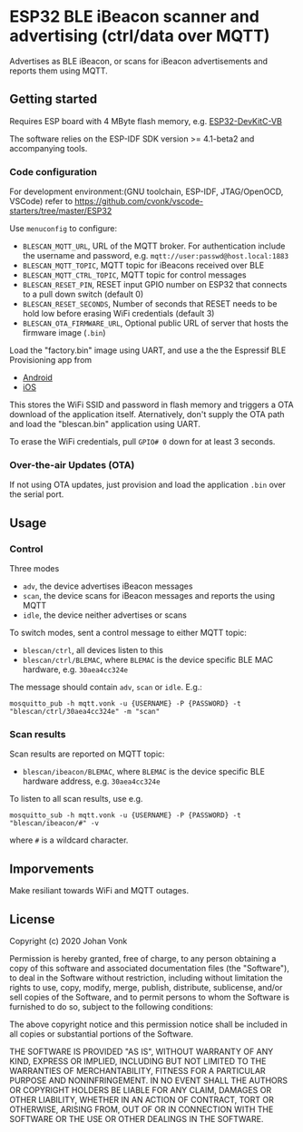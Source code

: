 # ESP32 BLE iBeacon scanner and advertising (ctrl/data over MQTT)

Advertises as BLE iBeacon, or scans for iBeacon advertisements and reports them using MQTT.

## Getting started

Requires ESP board with 4 MByte flash memory, e.g. [ESP32-DevKitC-VB](https://www.espressif.com/en/products/devkits/esp32-devkitc/overview)

The software relies on the ESP-IDF SDK version >= 4.1-beta2 and accompanying tools.

### Code configuration

For development environment:(GNU toolchain, ESP-IDF, JTAG/OpenOCD, VSCode) refer to https://github.com/cvonk/vscode-starters/tree/master/ESP32

Use `menuconfig` to configure:
- `BLESCAN_MQTT_URL`, URL of the MQTT broker.  For authentication include the username and password, e.g. `mqtt://user:passwd@host.local:1883`
- `BLESCAN_MQTT_TOPIC`, MQTT topic for iBeacons received over BLE
- `BLESCAN_MQTT_CTRL_TOPIC`, MQTT topic for control messages
- `BLESCAN_RESET_PIN`, RESET input GPIO number on ESP32 that connects to a pull down switch (default 0)
- `BLESCAN_RESET_SECONDS`, Number of seconds that RESET needs to be hold low before erasing WiFi credentials (default 3)
- `BLESCAN_OTA_FIRMWARE_URL`, Optional public URL of server that hosts the firmware image (`.bin`)

Load the "factory.bin" image using UART, and use a the the Espressif BLE Provisioning app from
- [Android](https://play.google.com/store/apps/details?id=com.espressif.provble)
- [iOS](https://apps.apple.com/in/app/esp-ble-provisioning/id1473590141)

This stores the WiFi SSID and password in flash memory and triggers a OTA download of the application itself.  Aternatively, don't supply the OTA path and load the "blescan.bin" application using UART.

To erase the WiFi credentials, pull `GPIO# 0` down for at least 3 seconds.

### Over-the-air Updates (OTA)

If not using OTA updates, just provision and load the application `.bin` over the serial port.

## Usage

### Control

Three modes
  - `adv`, the device advertises iBeacon messages
  - `scan`, the device scans for iBeacon messages and reports the using MQTT
  - `idle`, the device neither advertises or scans

To switch modes, sent a control message to either MQTT topic:
- `blescan/ctrl`, all devices listen to this
- `blescan/ctrl/BLEMAC`, where `BLEMAC` is the device specific BLE MAC hardware, e.g. `30aea4cc324e`

The message should contain `adv`, `scan` or `idle`.  E.g.:
```
mosquitto_pub -h mqtt.vonk -u {USERNAME} -P {PASSWORD} -t "blescan/ctrl/30aea4cc324e" -m "scan"
```

### Scan results

Scan results are reported on MQTT topic:
- `blescan/ibeacon/BLEMAC`, where `BLEMAC` is the device specific BLE hardware address, e.g. `30aea4cc324e`

To listen to all scan results, use e.g.
```
mosquitto_sub -h mqtt.vonk -u {USERNAME} -P {PASSWORD} -t "blescan/ibeacon/#" -v
```
where `#` is a wildcard character.

## Imporvements

Make resiliant towards WiFi and MQTT outages.

## License

Copyright (c) 2020 Johan Vonk

Permission is hereby granted, free of charge, to any person obtaining a copy
of this software and associated documentation files (the "Software"), to deal
in the Software without restriction, including without limitation the rights
to use, copy, modify, merge, publish, distribute, sublicense, and/or sell
copies of the Software, and to permit persons to whom the Software is
furnished to do so, subject to the following conditions:

The above copyright notice and this permission notice shall be included in all
copies or substantial portions of the Software.

THE SOFTWARE IS PROVIDED "AS IS", WITHOUT WARRANTY OF ANY KIND,
EXPRESS OR IMPLIED, INCLUDING BUT NOT LIMITED TO THE WARRANTIES OF
MERCHANTABILITY, FITNESS FOR A PARTICULAR PURPOSE AND NONINFRINGEMENT.
IN NO EVENT SHALL THE AUTHORS OR COPYRIGHT HOLDERS BE LIABLE FOR ANY CLAIM,
DAMAGES OR OTHER LIABILITY, WHETHER IN AN ACTION OF CONTRACT, TORT OR
OTHERWISE, ARISING FROM, OUT OF OR IN CONNECTION WITH THE SOFTWARE OR THE USE
OR OTHER DEALINGS IN THE SOFTWARE.